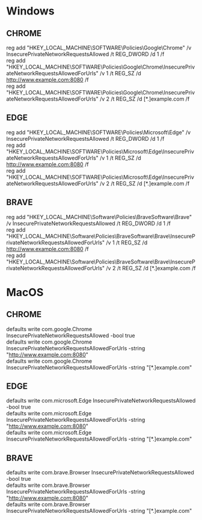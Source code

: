 # Windows

## CHROME
reg add "HKEY_LOCAL_MACHINE\SOFTWARE\Policies\Google\Chrome" /v InsecurePrivateNetworkRequestsAllowed /t REG_DWORD /d 1 /f  
reg add "HKEY_LOCAL_MACHINE\SOFTWARE\Policies\Google\Chrome\InsecurePrivateNetworkRequestsAllowedForUrls" /v 1 /t REG_SZ /d  http://www.example.com:8080 /f  
reg add "HKEY_LOCAL_MACHINE\SOFTWARE\Policies\Google\Chrome\InsecurePrivateNetworkRequestsAllowedForUrls" /v 2 /t REG_SZ /d [*.]example.com /f  

## EDGE
reg add "HKEY_LOCAL_MACHINE\SOFTWARE\Policies\Microsoft\Edge" /v InsecurePrivateNetworkRequestsAllowed /t REG_DWORD /d 1 /f  
reg add "HKEY_LOCAL_MACHINE\SOFTWARE\Policies\Microsoft\Edge\InsecurePrivateNetworkRequestsAllowedForUrls" /v 1 /t REG_SZ /d  http://www.example.com:8080 /f  
reg add "HKEY_LOCAL_MACHINE\SOFTWARE\Policies\Microsoft\Edge\InsecurePrivateNetworkRequestsAllowedForUrls" /v 2 /t REG_SZ /d [*.]example.com /f

## BRAVE
reg add "HKEY_LOCAL_MACHINE\Software\Policies\BraveSoftware\Brave" /v InsecurePrivateNetworkRequestsAllowed /t REG_DWORD /d 1 /f  
reg add "HKEY_LOCAL_MACHINE\Software\Policies\BraveSoftware\Brave\InsecurePrivateNetworkRequestsAllowedForUrls" /v 1 /t REG_SZ /d  http://www.example.com:8080 /f  
reg add "HKEY_LOCAL_MACHINE\Software\Policies\BraveSoftware\Brave\InsecurePrivateNetworkRequestsAllowedForUrls" /v 2 /t REG_SZ /d [*.]example.com /f

# MacOS

## CHROME
defaults write com.google.Chrome InsecurePrivateNetworkRequestsAllowed -bool true  
defaults write com.google.Chrome InsecurePrivateNetworkRequestsAllowedForUrls -string "http://www.example.com:8080"  
defaults write com.google.Chrome InsecurePrivateNetworkRequestsAllowedForUrls -string "[*.]example.com"  

## EDGE
defaults write com.microsoft.Edge InsecurePrivateNetworkRequestsAllowed -bool true  
defaults write com.microsoft.Edge InsecurePrivateNetworkRequestsAllowedForUrls -string "http://www.example.com:8080"  
defaults write com.microsoft.Edge InsecurePrivateNetworkRequestsAllowedForUrls -string "[*.]example.com"  

## BRAVE
defaults write com.brave.Browser InsecurePrivateNetworkRequestsAllowed -bool true  
defaults write com.brave.Browser InsecurePrivateNetworkRequestsAllowedForUrls -string "http://www.example.com:8080"  
defaults write com.brave.Browser InsecurePrivateNetworkRequestsAllowedForUrls -string "[*.]example.com"